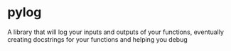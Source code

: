 # pylog
A library that will log your inputs and outputs of your functions, eventually creating docstrings for your functions and helping you debug
